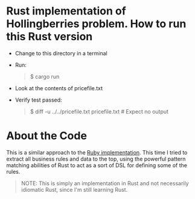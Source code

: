 Rust implementation of Hollingberries problem. 
How to run this Rust version
============================

*   Change to this directory in a terminal

*   Run:

    > $ cargo run

*   Look at the contents of pricefile.txt

*   Verify test passed: 
    
    > $ diff -u ../../pricefile.txt pricefile.txt # Expect no output


About the Code
==============

This is a similar approach to the [Ruby implementation](../../ruby/tobykurien/). This time I tried to extract all business rules and data to the top, using the powerful pattern matching abilities of Rust to act as a sort of DSL for defining some of the rules.

> NOTE: This is simply an implementation in Rust and not necessarily idiomatic Rust, since I'm still learning Rust.
